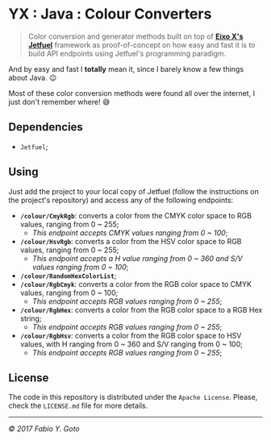 YX : Java : Colour Converters
=============================

> Color conversion and generator methods built on top of **[Eixo X's Jetfuel](https://github.com/EixoX/jetfuel)** framework as proof-of-concept on how easy and fast it is to build API endpoints using Jetfuel's programming paradigm.

And by easy and fast I **totally** mean it, since I barely know a few things about Java. :wink:

Most of these color conversion methods were found all over the internet, I just don't remember where! :sweat_smile:

## Dependencies

- `Jetfuel`;

## Using

Just add the project to your local copy of Jetfuel (follow the instructions on the project's repository) and access any of the following endpoints:

- **`/colour/CmykRgb`**: converts a color from the CMYK color space to RGB values, ranging from 0 ~ 255;
	- _This endpoint accepts CMYK values ranging from 0 ~ 100_;
- **`/colour/HsvRgb`**: converts a color from the HSV color space to RGB values, ranging from 0 ~ 255;
	- _This endpoint accepts a H value ranging from 0 ~ 360 and S/V values ranging from 0 ~ 100_;
- **`/colour/RandomHexColorList`**;
- **`/colour/RgbCmyk`**: converts a color from the RGB color space to CMYK values, ranging from 0 ~ 100;
	- _This endpoint accepts RGB values ranging from 0 ~ 255_;
- **`/colour/RgbHex`**: converts a color from the RGB color space to a RGB Hex string;
	- _This endpoint accepts RGB values ranging from 0 ~ 255_;
- **`/colour/RgbHsv`**: converts a color from the RGB color space to HSV values, with H ranging from 0 ~ 360 and S/V ranging from 0 ~ 100;
	- _This endpoint accepts RGB values ranging from 0 ~ 255_;

## License 

The code in this repository is distributed under the `Apache License`. Please, check the `LICENSE.md` file for more details.

-----

_© 2017 Fabio Y. Goto_

[\\]: ======================================================================

[mailto01]: mailto:lab@yuiti.com.br

[\\]: ======================================================================
